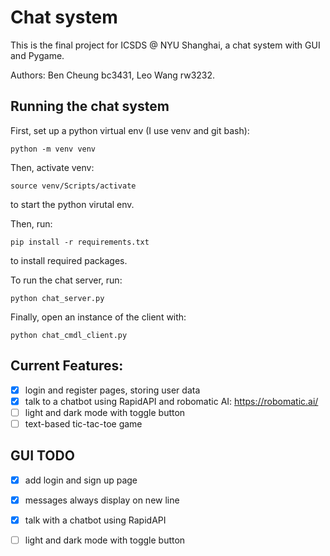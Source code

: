 # Chat system
This is the final project for ICSDS @ NYU Shanghai, a chat system with GUI and Pygame. 

Authors: Ben Cheung bc3431, Leo Wang rw3232.

## Running the chat system
First, set up a python virtual env (I use venv and git bash):

```
python -m venv venv
```

Then, activate venv:

```
source venv/Scripts/activate
```

to start the python virutal env.

Then, run:

```
pip install -r requirements.txt
```

to install required packages.

To run the chat server, run:

```
python chat_server.py
```

Finally, open an instance of the client with:

```
python chat_cmdl_client.py
```

## Current Features:
- [x] login and register pages, storing user data
- [x] talk to a chatbot using RapidAPI and robomatic AI: https://robomatic.ai/
- [ ] light and dark mode with toggle button
- [ ] text-based tic-tac-toe game

## GUI TODO
- [x] add login and sign up page
- [x] messages always display on new line
- [x] talk with a chatbot using RapidAPI
- [ ] light and dark mode with toggle button

